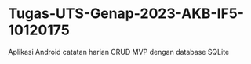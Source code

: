 # Tugas-UTS-Genap-2023-AKB-IF5-10120175
Aplikasi Android catatan harian CRUD MVP dengan database SQLite
